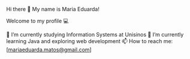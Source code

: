 Hi there 👋 My name is Maria Eduarda!

Welcome to my profile 💻

🔭 I’m currently studying Information Systems at Unisinos
🌱 I’m currently learning Java and exploring web development
📫 How to reach me: [mariaeduarda.matos@gmail.com]

